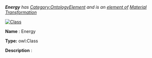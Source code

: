 ___Energy__ 
 has
 [Category:OntologyElement](../../Category/OntologyElement "Category:OntologyElement") 
 and is an
 [element of](../../Property/ElementOf "Property:ElementOf") 
[Material Transformation](../../Submissions/Material_Transformation "Submissions:Material Transformation")_




  





[![Class](../../images/thumb/2/27/Class.gif/45px-Class.gif)](../../Image/Class.gif "Class")


__Name__ 
 : Energy
 



__Type:__ 
 owl:Class
 



__Description__ 
 :